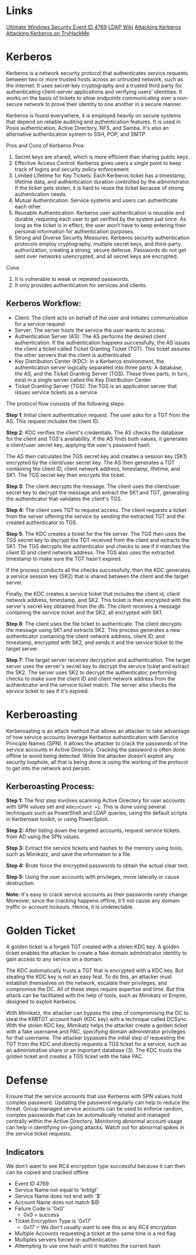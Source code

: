 # Links
[Ultimate Windows Security Event ID 4769](https://www.ultimatewindowssecurity.com/securitylog/encyclopedia/event.aspx?eventID=4769)
[LDAP Wiki](https://ldapwiki.com/wiki/Kerberos%20Encryption%20Types)
[Attacking Kerberos](https://cybersec.th4ntis.com/tryhackme/attacking-kerberos)
[Attacking Kerberos on TryHackMe](https://tryhackme.com/room/attackingkerberos)
# Kerberos
Kerberos is a network security protocol that authenticates service requests between two or more trusted hosts across an untrusted network, such as the internet. It uses secret-key cryptography and a trusted third party for authenticating client-server applications and verifying users' identities. It works on the basis of tickets to allow endpoints communicating over a non-secure network to prove their identity to one another in a secure manner.

Kerberos is found everywhere, it is employed heavily on secure systems that depend on reliable auditing and authentication features. It is used in Posix authentication, Active Directory, NFS, and Samba. It's also an alternative authentication system to SSH, POP, and SMTP.

Pros and Cons of Kerberos
Pros:
1. Secret keys are shared, which is more efficient than sharing public keys.
2. Effective Access Control: Kerberos gives users a single point to keep track of logins and security policy enforcement
3. Limited Lifetime for Key Tickets: Each Kerberos ticket has a timestamp, lifetime data, and authentication duration controlled by the administrator. If the ticket gets stolen, it is hard to reuse the ticket because of strong authentication needs.
4. Mutual Authentication: Service systems and users can authenticate each other.
5. Reusable Authentication: Kerberos user authentication is reusable and durable, requiring each user to get verified by the system just once. As long as the ticket is in effect, the user won’t have to keep entering their personal information for authentication purposes.
6. Strong and Diverse Security Measures: Kerberos security authentication protocols employ cryptography, multiple secret keys, and third-party authorization, creating a strong, secure defense. Passwords do not get sent over networks unencrypted, and all secret keys are encrypted.

Cons:
1. It is vulnerable to weak or repeated passwords.
2. It only provides authentication for services and clients.
## Kerberos Workflow:
- Client: The client acts on behalf of the user and initiates communication for a service request
- Server: The server hosts the service the user wants to access
- Authentication Server (AS): The AS performs the desired client authentication. If the authentication happens successfully, the AS issues the client a ticket called Ticket Granting Ticket (TGT). This ticket assures the other servers that the client is authenticated
- Key Distribution Center (KDC): In a Kerberos environment, the authentication server logically separated into three parts: A database, the AS, and the Ticket Granting Server (TGS). These three parts, in turn, exist in a single server called the Key Distribution Center
- Ticket Granting Server (TGS): The TGS is an application server that issues service tickets as a service

The protocol flow consists of the following steps:

**Step 1**: Initial client authentication request. The user asks for a TGT from the AS. This request includes the client ID.

**Step 2**: KDC verifies the client's credentials. The AS checks the database for the client and TGS's availability. If the AS finds both values, it generates a client/user secret key, applying the user's password hash.

The AS then calculates the TGS secret key and creates a session key (SK1) encrypted by the client/user secret key. The AS then generates a TGT containing the client ID, client network address, timestamp, lifetime, and SK1. The TGS secret key then encrypts the ticket.

**Step 3**: The client decrypts the message. The client uses the client/user secret key to decrypt the message and extract the SK1 and TGT, generating the authenticator that validates the client's TGS.

**Step 4:** The client uses TGT to request access. The client requests a ticket from the server offering the service by sending the extracted TGT and the created authenticator to TGS.

**Step 5**: The KDC creates a ticket for the file server. The TGS then uses the TGS secret key to decrypt the TGT received from the client and extracts the SK1. The TGS decrypts the authenticator and checks to see if it matches the client ID and client network address. The TGS also uses the extracted timestamp to make sure the TGT hasn't expired.

If the process conducts all the checks successfully, then the KDC generates a service session key (SK2) that is shared between the client and the target server.

Finally, the KDC creates a service ticket that includes the client id, client network address, timestamp, and SK2. This ticket is then encrypted with the server's secret key obtained from the db. The client receives a message containing the service ticket and the SK2, all encrypted with SK1.

**Step 6**: The client uses the file ticket to authenticate. The client decrypts the message using SK1 and extracts SK2. This process generates a new authenticator containing the client network address, client ID, and timestamp, encrypted with SK2, and sends it and the service ticket to the target server.

**Step 7**: The target server receives decryption and authentication. The target server uses the server's secret key to decrypt the service ticket and extract the SK2. The server uses SK2 to decrypt the authenticator, performing checks to make sure the client ID and client network address from the authenticator and the service ticket match. The server also checks the service ticket to see if it's expired.
# Kerberoasting
Kerberoasting is an attack method that allows an attacker to take advantage of how service accounts leverage Kerberos authentication with Service Principle Names (SPN). It allows the attacker to crack the passwords of the service accounts in Active Directory. Cracking the password is often done offline to avoid being detected. While the attacker doesn't exploit any security loophole, all that is being done is using the working of the protocol to get into the network and persist.
## Kerberoasting Process:
**Step 1:** The first step involves scanning Active Directory for user accounts with SPN values set and `AdminCount =1`. This is done using several techniques such as PowerShell and LDAP queries, using the default scripts in Kerberoast toolkit, or using PowerSploit.

**Step 2:** After listing down the targeted accounts, request service tickets from AD using the SPN values.

**Step 3:** Extract the service tickets and hashes to the memory using tools, such as Mimikatz, and save the information to a file.

**Step 4:** Brute force the encrypted passwords to obtain the actual clear text.

**Step 5:** Using the user accounts with privileges, move laterally or cause destruction.

**Note:** It's easy to crack service accounts as their passwords rarely change. Moreover, since the cracking happens offline, it'll not cause any domain traffic or account lockouts. Hence, it is undetectable.
# Golden Ticket
A golden ticket is a forged TGT created with a stolen KDC key. A golden ticket enables the attacker to create a fake domain administrator identity to gain access to any service on a domain.

The KDC automatically trusts a TGT that is encrypted with a KDC key. But stealing the KDC key is not an easy feat. To do this, an attacker must establish themselves on the network, escalate their privileges, and compromise the DC. All of these steps require expertise and time. But this attack can be facilitated with the help of tools, such as Mimikatz or Empire, designed to exploit Kerberos.

With Mimikatz, the attacker can bypass the step of compromising the DC to steal the KRBTGT account hash (KDC key) with a technique called DCSync. With the stolen KDC key, Mimikatz helps the attacker create a golden ticket with a fake username and PAC, specifying domain administrator privileges for that username. The attacker bypasses the initial step of requesting the TGT from the KDC and directly requests a TGS ticket for a service, such as an administrative share or an important database (3). The KDC trusts the golden ticket and creates a TGS ticket with the fake PAC.
# Defense
Ensure that the service accounts that use Kerberos with SPN values hold complex password. Updating the password regularly can help to reduce the threat. Group managed service accounts can be used to enforce random, complex passwords that can be automatically rotated and managed centrally within the Active Directory. Monitoring abnormal account usage can help in identifying on-going attacks. Watch out for abnormal spikes in the service ticket requests.
## Indicators
We don't want to see RC4 encryption type successful because it can then can be copied and cracked offline

- Event ID 4769
- Service Name not equal to 'krbtgt'
- Service Name does not end with '$'
- Account Name does not match $@
- Failure Code is '0x0'
    - 0x0 = success
- Ticket Encryption Type is '0x17'
    - 0x17 = We don't usually want to see this or any RC4 encryption
- Multiple Accounts requesting a ticket at the same time is a red flag
- Multiples servers forced re-authentication
- Attempting to use one hash until it matches the current hash